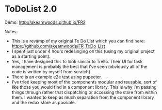 # ToDoList 2.0

Demo: http://akeamwoods.github.io/FR2

Notes:
- This is a revamp of my original To Do List which you can find here: https://github.com/akeamwoods/FR_ToDo_List
- I spent just under 4 hours redesinging on this (using my original project as a starting point).
- Yes, I have designed this to look similar to Trello. Their UI for task management is probably the best that i've seen (obviously all of the code is written by myself from scratch).
- There is an example e2e test using pupeeter.
- I've tried keeping most of the components modular and reusable, sort of like those you would find in a component library. This is why i'm passing things through rather that dispatching or accessing the store from within them. I wanted to keep as much separation from the component library and the redux store as possible.
